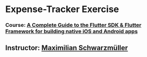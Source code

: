 # Expense-Tracker Exercise
### Course: [A Complete Guide to the Flutter SDK &amp; Flutter Framework for building native iOS and Android apps](https://lwolf.udemy.com/course/learn-flutter-dart-to-build-ios-android-apps/)

## Instructor: [Maximilian Schwarzmüller](https://lwolf.udemy.com/user/maximilian-schwarzmuller/)
